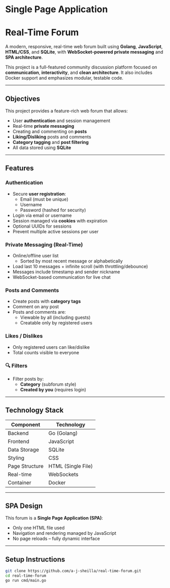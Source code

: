 # Single Page Application


# Real-Time Forum 

A modern, responsive, real-time web forum built using **Golang**, **JavaScript**, **HTML/CSS**, and **SQLite**, with **WebSocket-powered private messaging** and **SPA architecture**.

This project is a full-featured community discussion platform focused on **communication**, **interactivity**, and **clean architecture**. It also includes Docker support and emphasizes modular, testable code.

---

##  Objectives

This project provides a feature-rich web forum that allows:

-  User **authentication** and session management
-  Real-time **private messaging**
-  Creating and commenting on **posts**
-  **Liking/Disliking** posts and comments
-  **Category tagging** and **post filtering**
-  All data stored using **SQLite**

---

##  Features

###  Authentication

- Secure **user registration**:
  - Email (must be unique)
  - Username
  - Password (hashed for security)
- Login via email or username
- Session managed via **cookies** with expiration
- Optional UUIDs for sessions
- Prevent multiple active sessions per user

###  Private Messaging (Real-Time)

- Online/offline user list
  - Sorted by most recent message or alphabetically
- Load last 10 messages + infinite scroll (with throttling/debounce)
- Messages include timestamp and sender nickname
- WebSocket-based communication for live chat

###  Posts and Comments

- Create posts with **category tags**
- Comment on any post
- Posts and comments are:
  - Viewable by all (including guests)
  - Creatable only by registered users

###  Likes /  Dislikes

- Only registered users can like/dislike
- Total counts visible to everyone

### 🔍 Filters

- Filter posts by:
  - **Category** (subforum style)
  - **Created by you** (requires login)

---

##  Technology Stack

| Component     | Technology         |
|---------------|--------------------|
| Backend       | Go (Golang)        |
| Frontend      | JavaScript         |
| Data Storage  | SQLite             |
| Styling       | CSS                |
| Page Structure| HTML (Single File) |
| Real-time     | WebSockets         |
| Container     | Docker             |

---

##  SPA Design

This forum is a **Single Page Application (SPA)**:
- Only one HTML file used
- Navigation and rendering managed by JavaScript
- No page reloads – fully dynamic interface

---

##  Setup Instructions

```bash
git clone https://github.com/a-j-sheilla/real-time-forum.git
cd real-time-forum
go run cmd/main.go
